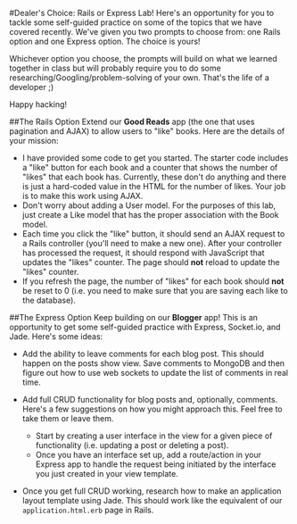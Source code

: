 #Dealer's Choice: Rails or Express Lab!
Here's an opportunity for you to tackle some self-guided practice on some of the topics that we have covered recently. We've given you two prompts to choose from: one Rails option and one Express option. The choice is yours!

Whichever option you choose, the prompts will build on what we learned together in class but will probably require you to do some researching/Googling/problem-solving of your own. That's the life of a developer ;)

Happy hacking!

##The Rails Option
Extend our **Good Reads** app (the one that uses pagination and AJAX) to allow users to "like" books. Here are the details of your mission:

* I have provided some code to get you started. The starter code includes a "like" button for each book and a counter that shows the number of "likes" that each book has. Currently, these don't do anything and there is just a hard-coded value in the HTML for the number of likes. Your job is to make this work using AJAX.
* Don't worry about adding a User model. For the purposes of this lab, just create a Like model that has the proper association with the Book model.
* Each time you click the "like" button, it should send an AJAX request to a Rails controller (you'll need to make a new one). After your controller has processed the request, it should respond with JavaScript that updates the "likes" counter. The page should **not** reload to update the "likes" counter.
* If you refresh the page, the number of "likes" for each book should **not** be reset to 0 (i.e. you need to make sure that you are saving each like to the database).

##The Express Option
Keep building on our **Blogger** app! This is an opportunity to get some self-guided practice with Express, Socket.io, and Jade.  Here's some ideas:

* Add the ability to leave comments for each blog post. This should happen on the posts show view. Save comments to MongoDB and then figure out how to use web sockets to update the list of comments in real time.

* Add full CRUD functionality for blog posts and, optionally, comments.  Here's a few suggestions on how you might approach this.  Feel free to take them or leave them.
  - Start by creating a user interface in the view for a given piece of functionality (i.e. updating a post or deleting a post).
  - Once you have an interface set up, add a route/action in your Express app to handle the request being initiated by the interface you just created in your view template.
  
* Once you get full CRUD working, research how to make an application layout template using Jade. This should work like the equivalent of our `application.html.erb` page in Rails.
